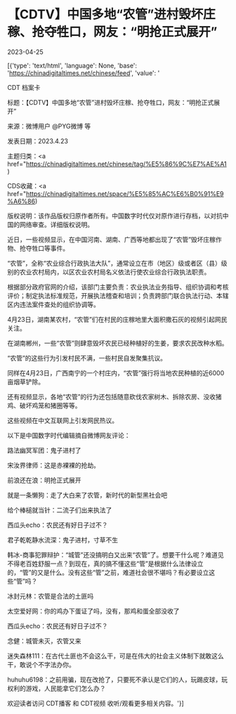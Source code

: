 # 【CDTV】中国多地“农管”进村毁坏庄稼、抢夺牲口，网友：“明抢正式展开”

2023-04-25

[{'type': 'text/html', 'language': None, 'base': 'https://chinadigitaltimes.net/chinese/feed', 'value': '



CDT 档案卡

标题：【CDTV】中国多地“农管”进村毁坏庄稼、抢夺牲口，网友：“明抢正式展开”

来源：微博用户 @PYG微博 等

发表日期：2023.4.23

主题归类：<a href="https://chinadigitaltimes.net/chinese/tag/%E5%86%9C%E7%AE%A1)

CDS收藏：<a href="https://chinadigitaltimes.net/space/%E5%85%AC%E6%B0%91%E9%A6%86)

版权说明：该作品版权归原作者所有。中国数字时代仅对原作进行存档，以对抗中国的网络审查。详细版权说明。





近日，一些视频显示，在中国河南、湖南、广西等地都出现了“农管”毁坏庄稼作物、抢夺牲口等事件。

“农管”，全称“农业综合行政执法大队”，通常设立在市（地区）级或者区（县）级别的农业农村局内，以区农业农村局名义依法行使农业综合行政执法职责。

根据部分政府官网的介绍，该部门主要负责：农业执法业务指导、组织协调和考核评价；制定执法标准规范，开展执法稽查和培训；负责跨部门联合执法行动、本辖区内违法案件查处的组织协调等。

4月23日，湖南某农村，“农管”们在村民的庄稼地里大面积撒石灰的视频引起网民关注。

在湖南郴州，一些“农管”则肆意毁坏农民已经种植好的生姜，要求农民改种水稻。

“农管”的这些行为引发村民不满，一些村民自发聚集抗议。

同样在4月23日，广西南宁的一个村庄内，“农管”强行将当地农民种植的近6000亩烟草铲除。

还有视频显示，各地“农管”的行为还包括随意砍伐农家树木、拆除农房、没收猪鸡、破坏鸡笼和猪圈等等。

这些视频在中文互联网上引发网民热议。

以下是中国数字时代编辑摘自微博网友评论：



路法幽冥军团：鬼子进村了

宋汝界律师：这是赤裸裸的抢劫。

前浪还在浪：明抢正式展开

就是一条懒狗：走了大白来了农管，新时代的新型黑社会吧

给个棒槌就当针：二流子们出来执法了

西瓜头echo：农民还有好日子过不？

君子乾乾静水流深：鬼子进村，寸草不生

韩冰-商事犯罪辩护：“城管”还没搞明白又出来“农管”了。想要干什么呢？难道见不得老百姓舒服一点？到现在，真的搞不懂这些“管”是根据什么法律设立的，“管”的又是什么。没有这些“管”之前，难道社会很不堪吗？有必要设立这些“管”吗？

冰封元林：农管是合法的土匪吗

太空爱好网：你的鸡办下蛋证了吗，没有，那鸡和蛋全部没收了

西瓜头echo：农民还有好日子过不？

念健：城管未灭，农管又来

迷失森林111：在古代土匪也不会这么干，可是在伟大的社会主义体制下就敢这么干，敢说个不字法办你。

huhuhu6198：之前用骗，现在改抢了，只要死不承认是它们的人，玩踢皮球，玩权利的游戏，人民能拿它们怎么办？



欢迎读者访问 CDT播客 和 CDT视频 收听/观看更多相关内容。'}]